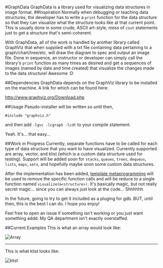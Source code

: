 #GraphData
GraphData is a library used for visualizing data structures in image format.
##Inspiration
Normally when debugging or teaching data structures, the developer has to write
a `print` function for the data structure so that they can visualize what the
structure looks like at that current point. This is usually done in some crude,
ASCII art-style, mess of `cout` statements just to get a structure that's semi-coherent.

With GraphData, all of the work is handled by another library called GraphViz that
when supplied with a txt file containing data pertaining to a graph/chart/tree/etc.
will draw the diagram to spec and output an image file. Done in sequence, 
an instructor or developer can simply call the library's `print` function as many
times as desired and get a sequences of images (named by date and time created) that
visualize the changes made to the data structure! Awesome :D

##Dependencies
GraphData depends on the GraphViz library to be installed on the machine.
A link for which can be found here:

http://www.graphviz.org/Download.php

##Usage
Pseudo-installer will be written so until then,

`#include "graphviz.h"`

and then add `-lgvc -lcgraph -lcdt` to your compile statement.

Yeah. It's... that easy... 

##Work in Progress
Currently, separate functions have to be called for each type of data structure
that you want to have visualized. Currently supported are array, vector, 
and klist (which is a custom data structure used for testing). Support will be
added soon for `stacks`, `queues`, `trees`, `dequeus`, `lists`, `maps`, `sets`, 
and hopefully maybe soon some custom data structures. 

After the implementation has been added, [template metaprogramming](http://i.imgur.com/zsFrWLe.gif) 
will be used to remove the specific function calls and will be reduce to 
a single function named `visualize(&<structure>)`. It's basically magic, but not really
secret magic... since you can always just look at the code... Shhhhhh

In the future, going to try to get it included as a pluging for gdb. 
BUT, until then, this is the best I can do. I hope you enjoy!

Feel free to open an issue if something isn't working or you just want something addd. 
My QA department isn't exactly overstaffed. 

##Current Examples
This is what an array would look like:

![Array](http://puu.sh/hU0F3/25bdfc5b8b.png)

***

This is what klist looks like:

![klist](http://puu.sh/hU0FT/33d7cbf5d1.png)